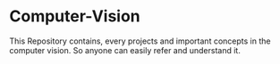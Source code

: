 # Computer-Vision
This Repository contains, every projects and important concepts in the computer vision. So anyone can easily refer and understand it.
